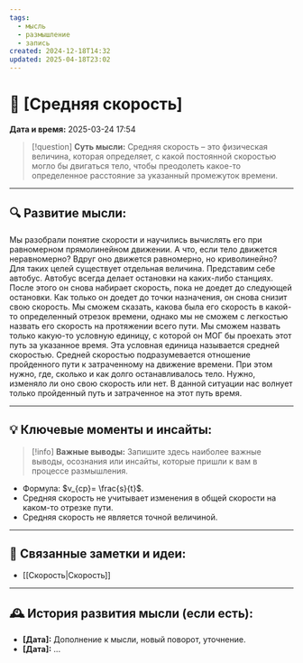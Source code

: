 ```yaml
---
tags:
  - мысль
  - размышление
  - запись
created: 2024-12-18T14:32
updated: 2025-04-18T23:02
---
```


# 💭  [Средняя скорость]

**Дата и время:** 2025-03-24 17:54

> [!question] **Суть мысли:**
> Средняя скорость – это физическая величина, которая определяет, с какой постоянной скоростью могло бы двигаться тело, чтобы преодолеть какое-то определенное расстояние за указанный промежуток времени.

---

## 🔍 Развитие мысли:

Мы разобрали понятие скорости и научились вычислять его при равномерном прямолинейном движении. А что, если тело движется неравномерно? Вдруг оно движется равномерно, но криволинейно? Для таких целей существует отдельная величина. 
Представим себе автобус. Автобус всегда делает остановки на каких-либо станциях. После этого он снова набирает скорость, пока не доедет до следующей остановки. Как только он доедет до точки назначения, он снова снизит свою скорость. Мы сможем сказать, какова была его скорость в какой-то определенный отрезок времени, однако мы не сможем с легкостью назвать его скорость на протяжении всего пути. Мы сможем назвать только какую-то условную единицу, с которой он МОГ бы проехать этот путь за указанное время. Эта условная единица называется средней скоростью. 
Средней скоростью подразумевается отношение пройденного пути к затраченному на движение времени. При этом нужно, где, сколько и как долго останавливалось тело. Нужно, изменяло ли оно свою скорость или нет. В данной ситуации нас волнует только пройденный путь и затраченное на этот путь время.

---

## 💡 Ключевые моменты и инсайты:

> [!info] **Важные выводы:**
> Запишите здесь наиболее важные выводы, осознания или инсайты, которые пришли к вам в процессе размышления.

- Формула: $v_{ср}= \frac{s}{t}$.
- Средняя скорость не учитывает изменения в общей скорости на каком-то отрезке пути.
- Средняя скорость не является точной величиной.

---

## 🔄 Связанные заметки и идеи:

- [[Скорость|Скорость]]


---

## 🕰️ История развития мысли (если есть):

* **[Дата]:**  Дополнение к мысли, новый поворот, уточнение.
* **[Дата]:**  ...